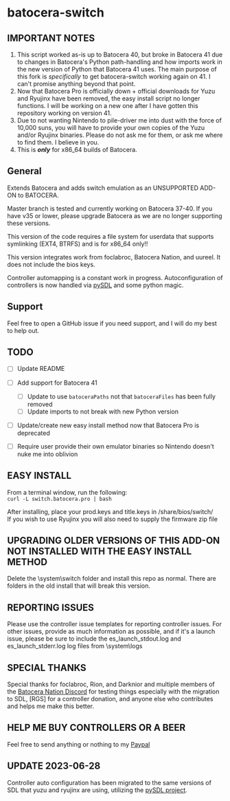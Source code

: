 # batocera-switch
## IMPORTANT NOTES
1. This script worked as-is up to Batocera 40, but broke in Batocera 41 due to changes in Batocera's Python path-handling and how imports work in the new version of Python that Batocera 41 uses. The main purpose of this fork is *specifically* to get batocera-switch working again on 41. I can't promise anything beyond that point.
2. Now that Batocera Pro is officially down + official downloads for Yuzu and Ryujinx have been removed, the easy install script no longer functions. I will be working on a new one after I have gotten this repository working on version 41.
3. Due to not wanting Nintendo to pile-driver me into dust with the force of 10,000 suns, you will have to provide your own copies of the Yuzu and/or Ryujinx binaries. Please do not ask me for them, or ask me where to find them. I believe in you.
4. This is ***only*** for x86_64 builds of Batocera.

## General
Extends Batocera and adds switch emulation as an UNSUPPORTED ADD-ON to BATOCERA.  

Master branch is tested and currently working on Batocera 37-40. If you have v35 or lower, please upgrade Batocera as we are no longer supporting these versions.

This version of the code requires a file system for userdata that supports symlinking (EXT4, BTRFS) and is for x86_64 only!!  

This version integrates work from foclabroc, Batocera Nation, and uureel.  It does not include the bios keys.  

Controller automapping is a constant work in progress.  Autoconfiguration of controllers is now handled via [pySDL](https://github.com/py-sdl/py-sdl2) and some python magic.

## Support
Feel free to open a GitHub issue if you need support, and I will do my best to help out.

## TODO
- [ ] Update README

- [ ] Add support for Batocera 41
  - [ ] Update to use `batoceraPaths` not that `batoceraFiles` has been fully removed
  - [ ] Update imports to not break with new Python version
- [ ] Update/create new easy install method now that Batocera Pro is deprecated
- [ ] Require user provide their own emulator binaries so Nintendo doesn't nuke me into oblivion

## EASY INSTALL
From a terminal window, run the following:<br>
```curl -L switch.batocera.pro | bash```

After installing, place your prod.keys and title.keys in /share/bios/switch/  
If you wish to use Ryujinx you will also need to supply the firmware zip file

## UPGRADING OLDER VERSIONS OF THIS ADD-ON NOT INSTALLED WITH THE EASY INSTALL METHOD
Delete the \system\switch folder and install this repo as normal.  There are folders in the old install that will break this version.  

## REPORTING ISSUES
Please use the controller issue templates for reporting controller issues.  For other issues, provide as much information as possible, and if it's a launch issue, please be sure to include the es_launch_stdout.log and es_launch_stderr.log log files from \system\logs

## SPECIAL THANKS
Special thanks for foclabroc, Rion, and Darknior and multiple members of the [Batocera Nation Discord](https://discord.gg/cuw5Xt7M7d) for testing things especially with the migration to SDL, [RGS] for a controller donation, and anyone else who contributes and helps me make this better. 

## HELP ME BUY CONTROLLERS OR A BEER
Feel free to send anything or nothing to my [Paypal](https://www.paypal.com/paypalme/ordovice)

## UPDATE 2023-06-28
Controller auto configuration has been migrated to the same versions of SDL that yuzu and ryujinx are using, utilizing the [pySDL project](https://github.com/py-sdl/py-sdl2).

